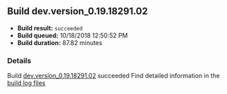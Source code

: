 ## Build dev.version_0.19.18291.02
- **Build result:** `succeeded`
- **Build queued:** 10/18/2018 12:50:52 PM
- **Build duration:** 87.82 minutes
### Details
Build [dev.version_0.19.18291.02](https://winappstudio.visualstudio.com/web/build.aspx?pcguid=a4ef43be-68ce-4195-a619-079b4d9834c2&builduri=vstfs%3a%2f%2f%2fBuild%2fBuild%2f26442) succeeded
Find detailed information in the [build log files](https://uwpctdiags.blob.core.windows.net/buildlogs/dev.version_0.19.18291.02_logs.zip)
